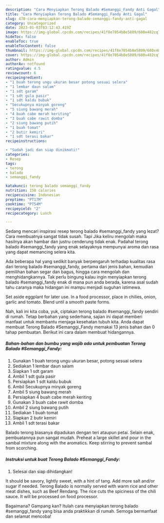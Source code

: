 ```yaml
---
description: "Cara Menyiapkan Terong Balado #Semanggi_Fandy Anti Gagal"
title: "Cara Menyiapkan Terong Balado #Semanggi_Fandy Anti Gagal"
slug: 478-cara-menyiapkan-terong-balado-semanggi-fandy-anti-gagal
category: Uncategorized
date: 2023-01-03T03:12:43.419Z
image: https://img-global.cpcdn.com/recipes/41f8e7054b8e5809/680x482cq70/terong-balado-semanggi_fandy-foto-resep-utama.jpg
hideToc: false
enableToc: true
enableTocContent: false
thumbnail: https://img-global.cpcdn.com/recipes/41f8e7054b8e5809/680x482cq70/terong-balado-semanggi_fandy-foto-resep-utama.jpg
cover: https://img-global.cpcdn.com/recipes/41f8e7054b8e5809/680x482cq70/terong-balado-semanggi_fandy-foto-resep-utama.jpg
author: Admin
authorAv: notfound
ratingvalue: 4.5
reviewcount: 6
recipeingredient:
- "1 buah terong ungu ukuran besar potong sesuai selera"
- "1 lembar daun salam"
- "1 sdt garam"
- "1 sdt gula pasir"
- "1 sdt kaldu bubuk"
- "Secukupnya minyak goreng"
- "5 siung bawang merah"
- "4 buah cabe merah keriting"
- "3 buah cabe rawit domba"
- "2 siung bawang putih"
- "1 buah tomat"
- "2 butir kemiri"
- "1 sdt terasi bakar"
recipeinstructions:

- "Sudah jadi dan siap dinikmati!"
categories:
- Resep
tags:
- terong
- balado
- semanggi_fandy

katakunci: terong balado semanggi_fandy 
nutrition: 158 calories
recipecuisine: Indonesian
preptime: "PT17M"
cooktime: "PT54M"
recipeyield: "2"
recipecategory: Lunch

---
```



Sedang mencari inspirasi resep terong balado #semanggi_fandy yang lezat? Cara membuatnya sangat tidak susah. Tapi Jika keliru mengolah maka hasilnya akan hambar dan justru cenderung tidak enak. Padahal terong balado #semanggi_fandy yang enak selayaknya mempunyai aroma dan rasa yang dapat memancing selera kita.


Ada beberapa hal yang sedikit banyak berpengaruh terhadap kualitas rasa dari terong balado #semanggi_fandy, pertama dari jenis bahan, kemudian pemilihan bahan segar dan bagus, hingga cara mengolah dan menghidangkannya. Tak perlu bingung kalau ingin menyiapkan terong balado #semanggi_fandy enak di mana pun anda berada, karena asal sudah tahu caranya maka hidangan ini mampu menjadi suguhan istimewa.

Set aside eggplant for later use. In a food processor, place in chilies, onion, garlic and tomato. Blend until a smooth paste forms.


Nah, kali ini kita coba, yuk, ciptakan terong balado #semanggi_fandy sendiri di rumah. Tetap berbahan yang sederhana, sajian ini dapat memberi manfaat untuk membantu menjaga kesehatan tubuh kita. Anda dapat membuat Terong Balado #Semanggi_Fandy memakai 13 jenis bahan dan 0 tahap pembuatan. Berikut ini cara dalam membuat hidangannya.

<!--inarticleads1-->

##### Bahan-bahan dan bumbu yang wajib ada untuk pembuatan Terong Balado #Semanggi_Fandy:

1. Gunakan 1 buah terong ungu ukuran besar, potong sesuai selera
1. Sediakan 1 lembar daun salam
1. Siapkan 1 sdt garam
1. Ambil 1 sdt gula pasir
1. Persiapkan 1 sdt kaldu bubuk
1. Ambil Secukupnya minyak goreng
1. Ambil 5 siung bawang merah
1. Persiapkan 4 buah cabe merah keriting
1. Gunakan 3 buah cabe rawit domba
1. Ambil 2 siung bawang putih
1. Sediakan 1 buah tomat
1. Siapkan 2 butir kemiri
1. Ambil 1 sdt terasi bakar


Balado terong biasanya dipadukan dengan teri ataupun petai. Selain enak, pembuatannya pun sangat mudah. Preheat a large skillet and pour in the sambal mixture along with the aromatics. Keep stirring to prevent sambal from scorching. 

<!--inarticleads2-->

##### Instruksi untuk buat Terong Balado #Semanggi_Fandy:


1. Selesai dan siap dihidangkan!

It should be savory, lightly sweet, with a hint of tang. Add more salt and/or sugar if needed. Terong Balado is normally served with warm rice and other meat dishes, such as Beef Rendang. The rice cuts the spiciness of the chili sauce. It will be processed on food processor. 

Bagaimana? Gampang kan? Itulah cara menyiapkan terong balado #semanggi_fandy yang bisa anda praktikkan di rumah. Semoga bermanfaat dan selamat mencoba!
